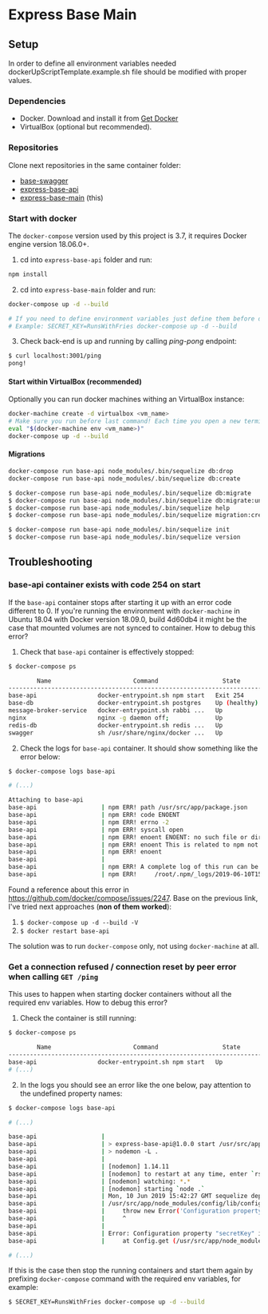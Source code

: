 # Express Base Main

## Setup
In order to define all environment variables needed dockerUpScriptTemplate.example.sh file should be modified with proper values.


### Dependencies

* Docker. Download and install it from [Get Docker](https://www.docker.com/get-docker)
* VirtualBox (optional but recommended).

### Repositories

Clone next repositories in the same container folder:

* [base-swagger](https://github.com/xmartlabs/base-swagger)
* [express-base-api](https://github.com/xmartlabs/express-base-api)
* [express-base-main](https://github.com/xmartlabs/express-base-main) (this)

### Start with docker

The `docker-compose` version used by this project is 3.7, it requires Docker engine version 18.06.0+.

1. cd into `express-base-api` folder and run:

  ```sh
  npm install
  ```

2. cd into `express-base-main` folder and run:

  ```sh
  docker-compose up -d --build

  # If you need to define environment variables just define them before docker-compose command.
  # Example: SECRET_KEY=RunsWithFries docker-compose up -d --build
  ```

3. Check back-end is up and running by calling _ping-pong_ endpoint:

  ```sh
  $ curl localhost:3001/ping
  pong!
  ```

#### Start within VirtualBox (recommended)

Optionally you can run docker machines withing an VirtualBox instance:

```sh
docker-machine create -d virtualbox <vm_name>
# Make sure you run before last command! Each time you open a new terminal (either tab or window) you must eval again.
eval "$(docker-machine env <vm_name>)"
docker-compose up -d --build
```

#### Migrations 

```sh
docker-compose run base-api node_modules/.bin/sequelize db:drop
docker-compose run base-api node_modules/.bin/sequelize db:create
```

```sh
$ docker-compose run base-api node_modules/.bin/sequelize db:migrate        # Run pending migrations.
$ docker-compose run base-api node_modules/.bin/sequelize db:migrate:undo   # Revert the last migration run.
$ docker-compose run base-api node_modules/.bin/sequelize help              # Display this help text.
$ docker-compose run base-api node_modules/.bin/sequelize migration:create  # Generates a new migration file.

```

```sh
$ docker-compose run base-api node_modules/.bin/sequelize init              # Initializes the project.
$ docker-compose run base-api node_modules/.bin/sequelize version           # Prints the version number.
```

## Troubleshooting

### base-api container exists with code 254 on start

If the `base-api` container stops after starting it up with an error code different to 0. If you're running the environment with `docker-machine` in Ubuntu 18.04 with Docker version 18.09.0, build 4d60db4 it might be the case that mounted volumes are not synced to container. How to debug this error?

1. Check that `base-api` container is effectively stopped:

  ```sh
  $ docker-compose ps

          Name                       Command                  State                                                 Ports
  -------------------------------------------------------------------------------------------------------------------------------------------
  base-api                 docker-entrypoint.sh npm start   Exit 254                                                                                                 
  base-db                  docker-entrypoint.sh postgres    Up (healthy)   0.0.0.0:5435->5432/tcp                                                                    
  message-broker-service   docker-entrypoint.sh rabbi ...   Up             15671/tcp, 0.0.0.0:15675->15672/tcp, 25672/tcp, 4369/tcp, 5671/tcp, 0.0.0.0:5675->5672/tcp
  nginx                    nginx -g daemon off;             Up             0.0.0.0:80->80/tcp                                                                        
  redis-db                 docker-entrypoint.sh redis ...   Up             0.0.0.0:6375->6379/tcp                                                                    
  swagger                  sh /usr/share/nginx/docker ...   Up             0.0.0.0:8080->8080/tcp 
  ```

2. Check the logs for `base-api` container. It should show something like the error below:

  ```sh
  $ docker-compose logs base-api

  # (...)

  Attaching to base-api
  base-api                  | npm ERR! path /usr/src/app/package.json
  base-api                  | npm ERR! code ENOENT
  base-api                  | npm ERR! errno -2
  base-api                  | npm ERR! syscall open
  base-api                  | npm ERR! enoent ENOENT: no such file or directory, open '/usr/src/app/package.json'
  base-api                  | npm ERR! enoent This is related to npm not being able to find a file.
  base-api                  | npm ERR! enoent 
  base-api                  | 
  base-api                  | npm ERR! A complete log of this run can be found in:
  base-api                  | npm ERR!     /root/.npm/_logs/2019-06-10T15_01_11_373Z-debug.log
  ```

Found a reference about this error in https://github.com/docker/compose/issues/2247. Base on the previous link, I've tried next approaches (**non of them worked**):

1. `$ docker-compose up -d --build -V`
2. `$ docker restart base-api`

The solution was to run `docker-compose` only, not using `docker-machine` at all.


### Get a connection refused / connection reset by peer error when calling `GET /ping`

This uses to happen when starting docker containers without all the required env variables. How to debug this error?

1. Check the container is still running:

  ```sh
  $ docker-compose ps

          Name                       Command                  State                                                 Ports
  -------------------------------------------------------------------------------------------------------------------------------------------
  base-api                 docker-entrypoint.sh npm start   Up             0.0.0.0:3001->3000/tcp
  # (...)
  ```

2. In the logs you should see an error like the one below, pay attention to the undefined property names:
  
  ```sh
  $ docker-compose logs base-api

  # (...)

  base-api                  | 
  base-api                  | > express-base-api@1.0.0 start /usr/src/app
  base-api                  | > nodemon -L .
  base-api                  | 
  base-api                  | [nodemon] 1.14.11
  base-api                  | [nodemon] to restart at any time, enter `rs`
  base-api                  | [nodemon] watching: *.*
  base-api                  | [nodemon] starting `node .`
  base-api                  | Mon, 10 Jun 2019 15:42:27 GMT sequelize deprecated String based operators are now deprecated. Please use Symbol based operators for better security, read more at http://docs.sequelizejs.com/manual/tutorial/querying.html#operators at node_modules/sequelize/lib/sequelize.js:237:13
  base-api                  | /usr/src/app/node_modules/config/lib/config.js:181
  base-api                  |     throw new Error('Configuration property "' + property + '" is not defined');
  base-api                  |     ^
  base-api                  | 
  base-api                  | Error: Configuration property "secretKey" is not defined
  base-api                  |     at Config.get (/usr/src/app/node_modules/config/lib/config.js:181:11)

  # (...)
  ```

If this is the case then stop the running containers and start them again by prefixing `docker-compose` command with the required env variables, for example:

```sh
$ SECRET_KEY=RunsWithFries docker-compose up -d --build
```
